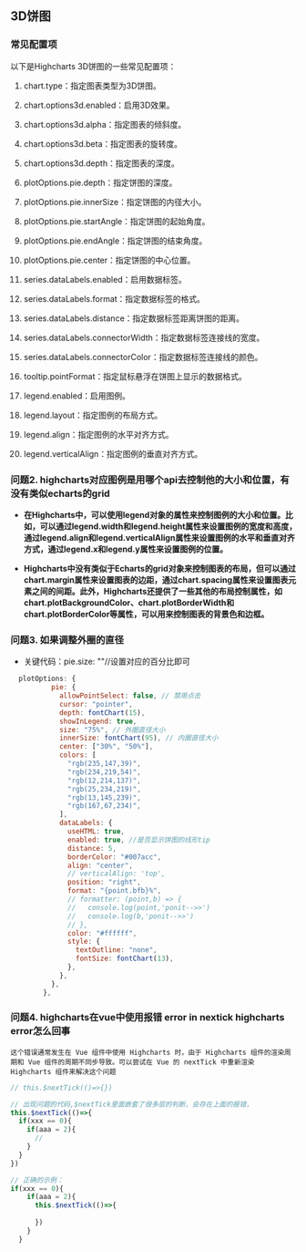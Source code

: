 ## 3D饼图
### 常见配置项
以下是Highcharts 3D饼图的一些常见配置项：
1. chart.type：指定图表类型为3D饼图。

2. chart.options3d.enabled：启用3D效果。

3. chart.options3d.alpha：指定图表的倾斜度。

4. chart.options3d.beta：指定图表的旋转度。

5. chart.options3d.depth：指定图表的深度。

6. plotOptions.pie.depth：指定饼图的深度。

7. plotOptions.pie.innerSize：指定饼图的内径大小。

8. plotOptions.pie.startAngle：指定饼图的起始角度。

9. plotOptions.pie.endAngle：指定饼图的结束角度。

10. plotOptions.pie.center：指定饼图的中心位置。

11. series.dataLabels.enabled：启用数据标签。

12. series.dataLabels.format：指定数据标签的格式。

13. series.dataLabels.distance：指定数据标签距离饼图的距离。

14. series.dataLabels.connectorWidth：指定数据标签连接线的宽度。

15. series.dataLabels.connectorColor：指定数据标签连接线的颜色。

16. tooltip.pointFormat：指定鼠标悬浮在饼图上显示的数据格式。

17. legend.enabled：启用图例。

18. legend.layout：指定图例的布局方式。

19. legend.align：指定图例的水平对齐方式。

20. legend.verticalAlign：指定图例的垂直对齐方式。 

### 问题2.    highcharts对应图例是用哪个api去控制他的大小和位置，有没有类似echarts的grid

 * **在Highcharts中，可以使用legend对象的属性来控制图例的大小和位置。比如，可以通过legend.width和legend.height属性来设置图例的宽度和高度，通过legend.align和legend.verticalAlign属性来设置图例的水平和垂直对齐方式，通过legend.x和legend.y属性来设置图例的位置。**

* **Highcharts中没有类似于Echarts的grid对象来控制图表的布局，但可以通过chart.margin属性来设置图表的边距，通过chart.spacing属性来设置图表元素之间的间距。此外，Highcharts还提供了一些其他的布局控制属性，如chart.plotBackgroundColor、chart.plotBorderWidth和chart.plotBorderColor等属性，可以用来控制图表的背景色和边框。** 

### 问题3.  如果调整外圈的直径
* 关键代码：pie.size: ""//设置对应的百分比即可
```js
  plotOptions: {
          pie: {
            allowPointSelect: false, // 禁用点击
            cursor: "pointer",
            depth: fontChart(15),
            showInLegend: true,
            size: "75%", // 外圈直径大小
            innerSize: fontChart(95), // 内圈直径大小
            center: ["30%", "50%"],
            colors: [
              "rgb(235,147,39)",
              "rgb(234,219,54)",
              "rgb(12,214,137)",
              "rgb(25,234,219)",
              "rgb(13,145,239)",
              "rgb(167,67,234)",
            ],
            dataLabels: {
              useHTML: true,
              enabled: true, //是否显示饼图的线形tip
              distance: 5,
              borderColor: "#007acc",
              align: "center",
              // verticalAlign: 'top',
              position: "right",
              format: "{point.bfb}%",
              // formatter: (point,b) => {
              //   console.log(point,'ponit-->>')
              //   console.log(b,'ponit-->>')
              // },
              color: "#ffffff",
              style: {
                textOutline: "none",
                fontSize: fontChart(13),
              },
            },
          },
        },
```

### 问题4.  highcharts在vue中使用报错 error in nextick highcharts error怎么回事

```
这个错误通常发生在 Vue 组件中使用 Highcharts 时，由于 Highcharts 组件的渲染周期和 Vue 组件的周期不同步导致。可以尝试在 Vue 的 nextTick 中重新渲染 Highcharts 组件来解决这个问题
```

```js
// this.$nextTick(()=>{})

// 出现问题的代码,$nextTick里面嵌套了很多层的判断，会存在上面的报错，
this.$nextTick(()=>{
  if(xxx == 0){
    if(aaa = 2){
      // 
    }
  }
})

// 正确的示例：
if(xxx == 0){
    if(aaa = 2){
      this.$nextTick(()=>{
        
      }) 
    }
  }
```